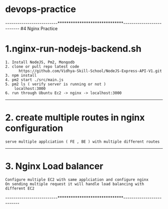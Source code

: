 # devops-practice

--------------------------******************************--------------------------
#4 Nginx Practice 
# 1.nginx-run-nodejs-backend.sh 
  	1. Install NodeJS, Pm2, Mongodb
	2. clone or pull repo latest code 
          https://github.com/Vidhya-Skill-School/NodeJS-Express-API-V1.git
	3. npm install
	4. pm2 start ./src/main.js
	5. pm2 ls ( verify server is running or not )
		localhost:3000
    6. run through Ubuntu Ec2 -> nginx -> localhost:3000    

-----------------------------------------------------------------------------------
# 2. create multiple routes in nginx configuration
    serve multiple applciation ( FE , BE ) with multiple different routes 
-----------------------------------------------------------------------------------
# 3. Nginx Load balancer 
	Configure multiple EC2 with same applciation and configure nginx 
	On sending multiple request it will handle load balancing with different EC2
--------------------------******************************--------------------------